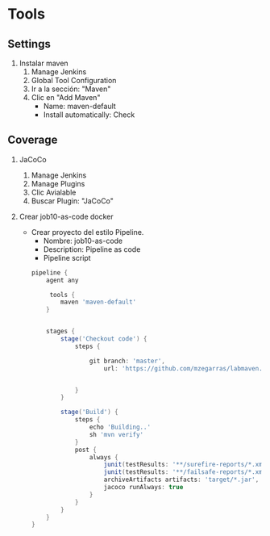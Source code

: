 # Tools
## Settings
1. Instalar maven
    1. Manage Jenkins
    1. Global Tool Configuration
    1. Ir a la sección: "Maven"
    1. Clic en "Add Maven"
        * Name: maven-default
        * Install automatically: Check

## Coverage
1. JaCoCo
    1. Manage Jenkins
    1. Manage Plugins
    1. Clic Avialable
    1. Buscar Plugin: "JaCoCo"

1. Crear job10-as-code docker
    * Crear proyecto del estilo Pipeline.
        * Nombre: job10-as-code
        * Description: Pipeline as code
        * Pipeline script
        ```Groovy         
        pipeline {
            agent any

             tools {
                maven 'maven-default'
            }


            stages {
                stage('Checkout code') {
                    steps {

                        git branch: 'master',
                            url: 'https://github.com/mzegarras/labmaven.git'


                    }
                }

                stage('Build') {
                    steps {
                        echo 'Building..'
                        sh 'mvn verify'
                    }
                    post {
                        always {
                            junit(testResults: '**/surefire-reports/*.xml', allowEmptyResults: true)
                            junit(testResults: '**/failsafe-reports/*.xml', allowEmptyResults: true)
                            archiveArtifacts artifacts: 'target/*.jar', followSymlinks: false
                            jacoco runAlways: true
                        }
                    }
                }
            }
        }
        ```

